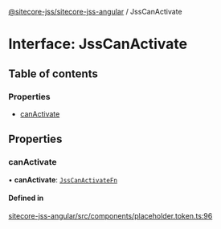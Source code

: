 [@sitecore-jss/sitecore-jss-angular](../README.md) / JssCanActivate

# Interface: JssCanActivate

## Table of contents

### Properties

- [canActivate](JssCanActivate.md#canactivate)

## Properties

### canActivate

• **canActivate**: [`JssCanActivateFn`](JssCanActivateFn.md)

#### Defined in

[sitecore-jss-angular/src/components/placeholder.token.ts:96](https://github.com/Sitecore/jss/blob/a17621a63/packages/sitecore-jss-angular/src/components/placeholder.token.ts#L96)
